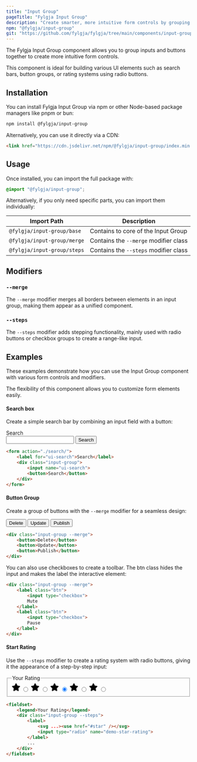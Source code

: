 ```yaml
---
title: "Input Group"
pageTitle: "Fylgja Input Group"
description: "Create smarter, more intuitive form controls by grouping inputs and buttons together"
npm: "@fylgja/input-group"
git: "https://github.com/fylgja/fylgja/tree/main/components/input-group"
---
```


The Fylgja Input Group component allows you to group inputs and buttons together
to create more intuitive form controls.

This component is ideal for building various UI elements such as
search bars, button groups, or rating systems using radio buttons.

## Installation

You can install Fylgja Input Group via npm or other Node-based package managers like pnpm or bun:

```sh
npm install @fylgja/input-group
```

Alternatively, you can use it directly via a CDN:

```html
<link href="https://cdn.jsdelivr.net/npm/@fylgja/input-group/index.min.css" rel="stylesheet">
```

## Usage

Once installed, you can import the full package with:

```css
@import "@fylgja/input-group";
```

Alternatively, if you only need specific parts, you can import them individually:

| Import Path                 | Description                           |
| --------------------------- | ------------------------------------- |
| `@fylgja/input-group/base`  | Contains to core of the Input Group   |
| `@fylgja/input-group/merge` | Contains the `--merge` modifier class |
| `@fylgja/input-group/steps` | Contains the `--steps` modifier class |

## Modifiers

### `--merge`

The `--merge` modifier merges all borders between elements in an input group, making them appear as a unified component.

### `--steps`

The `--steps` modifier adds stepping functionality, mainly used with radio buttons or checkbox groups to create a range-like input.

## Examples

These examples demonstrate how you can use the Input Group component with various form controls and modifiers.

The flexibility of this component allows you to customize form elements easily.

#### Search box

Create a simple search bar by combining an input field with a button:

<form action="./search/">
	<label for="ui-search">Search</label>
	<div class="input-group">
		<input name="ui-search">
		<button>Search</button>
	</div>
</form>

```html
<form action="./search/">
	<label for="ui-search">Search</label>
	<div class="input-group">
		<input name="ui-search">
		<button>Search</button>
	</div>
</form>
```

#### Button Group

Create a group of buttons with the `--merge` modifier for a seamless design:

<div class="input-group --merge">
	<button>Delete</button>
	<button>Update</button>
	<button>Publish</button>
</div>

```html
<div class="input-group --merge">
	<button>Delete</button>
	<button>Update</button>
	<button>Publish</button>
</div>
```

You can also use checkboxes to create a toolbar.
The btn class hides the input and makes the label the interactive element:

```html
<div class="input-group --merge">
	<label class="btn">
		<input type="checkbox">
		Mute
	</label>
	<label class="btn">
		<input type="checkbox">
		Pause
	</label>
</div>
```

#### Start Rating

Use the `--steps` modifier to create a rating system with radio buttons,
giving it the appearance of a step-by-step input:

<fieldset class="flow" style="--flow: 0.5em">
	<legend>Your Rating</legend>
	<div class="input-group --steps">
		<label>
			<svg xmlns="http://www.w3.org/2000/svg" width="24" height="24" viewBox="0 0 24 24"><defs><path id="star" style="fill: var(--_not-checked, none) var(--_is-checked, currentColor)" fill="none" stroke="currentColor" stroke-width="2" stroke-linecap="round" stroke-linejoin="round" d="M11.525 2.295a.53.53 0 0 1 .95 0l2.31 4.679a2.123 2.123 0 0 0 1.595 1.16l5.166.756a.53.53 0 0 1 .294.904l-3.736 3.638a2.123 2.123 0 0 0-.611 1.878l.882 5.14a.53.53 0 0 1-.771.56l-4.618-2.428a2.122 2.122 0 0 0-1.973 0L6.396 21.01a.53.53 0 0 1-.77-.56l.881-5.139a2.122 2.122 0 0 0-.611-1.879L2.16 9.795a.53.53 0 0 1 .294-.906l5.165-.755a2.122 2.122 0 0 0 1.597-1.16z"/></defs><title>Rating 1</title><use href="#star" /></svg>
			<input type="radio" name="demo-star-rating">
		</label>
		<label>
			<svg xmlns="http://www.w3.org/2000/svg" width="24" height="24" viewBox="0 0 24 24"><title>Rating 2</title><use href="#star" /></svg>
			<input type="radio" name="demo-star-rating">
		</label>
		<label>
			<svg xmlns="http://www.w3.org/2000/svg" width="24" height="24" viewBox="0 0 24 24"><title>Rating 3</title><use href="#star" /></svg>
			<input type="radio" name="demo-star-rating" checked>
		</label>
		<label>
			<svg xmlns="http://www.w3.org/2000/svg" width="24" height="24" viewBox="0 0 24 24"><title>Rating 4</title><use href="#star" /></svg>
			<input type="radio" name="demo-star-rating">
		</label>
		<label>
			<svg xmlns="http://www.w3.org/2000/svg" width="24" height="24" viewBox="0 0 24 24"><title>Rating 5</title><use href="#star" /></svg>
			<input type="radio" name="demo-star-rating">
		</label>
	</div>
</fieldset>

```html
<fieldset>
	<legend>Your Rating</legend>
	<div class="input-group --steps">
		<label>
			<svg ...><use href="#star" /></svg>
			<input type="radio" name="demo-star-rating">
		</label>
		...
	</div>
</fieldset>
```
